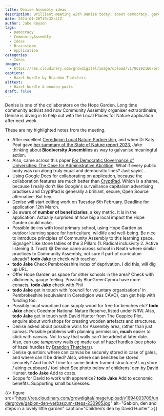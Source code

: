 ```yaml
---
title: Denise Assembly ideas
description: Brilliant meeting with Denise today, about democracy, gardens and Community Assemblies
date: 2024-01-26T19:32:41Z
author: Jake Rayson
tags: 
  - Democracy
  - CommunityAssembly
  - Ideas
  - Brainstorm
  - Application
categories: 
  - Ideas
images: 
  - https://res.cloudinary.com/growdigital/image/upload/v1706292160/brandon-thatchers-hazel-hurdle.jpg
captions: 
  - Hazel hurdle by Brandon Thatchers
alttext: 
  - Hazel hurdle & wooden posts
draft: false
---
```


Denise is one of the collaborators on the Hope Garden. Long time community activist and now Community Assembly organiser extraordinaire, Denise is diving in to help out with the Local Places for Nature application after next week.

These are my highlighted notes from the meeting.

* After excellent [Ceredigion Local Nature Partnership](https://connectceredigion.org.uk/ceredigion-local-nature-partnership), and when Dr Katy Peat gave [her summary of the State of Nature report 2023](https://www.natureworks.org.uk/blog/240121-katy-peat-state-nature/), Jake thinking about **Biodiversity Assemblies** as way to galvanise meaningful action.
* Also, came across this paper [For Democratic Governance of Universities: The Case for Administrative Abolition](https://muse.jhu.edu/article/917791). What if every public body was run along truly equal and democratic lines? Just sayin’…
* Using Google Docs for collaborating on application, because the collaboration features are much better than [CryptPad](https://cryptpad.fr/). Which is a shame, because I really don’t like Google's surveillance capitalism advertising practises and CryptPad is generally a brilliant, secure, Open Source alternative. But hey.
* Denise will start editing work on Tuesday 6th February. Deadline for application 12th March.
* Be aware of **number of beneficiaries**, a key metric. It is in the application. Actually surprised at how big a local impact the Hope Garden could make.
* Possible tie-ins with local primary school, using Hope Garden as outdoor learning space for horticulture, wildlife and well-being. Be nice to introduce principles of Community Assembly to this learning space. Signage? Like stone tables of the 3 Pillars (1. Radical inclusivity 2. Active listening 3. Trust) 😂 Denise came across school in Neath where similar practices to Community Assembly, not sure if part of curriculum already? **todo Jake** to check with teacher.
* **todo Jake** Check Pembrokeshire index of deprivation. I did this, will dig up URL. 
* Offer Hope Garden as space for other schools in the area? Check with allotments, gauge feeling. Possibly BlueGreenCymru have more conacts, **todo Jake** check with Phil 
* **todo Jake** get in touch with 'council for voluntary organisations' in Pembrokeshire (equivalent in Ceredigion was CAVO), can get help with funding too.
* Possibly local woodland can supply wood for free for benches etc? **todo Jake** check Coedmor National Nature Reserve, listed under NRW. Also, **todo Jake** get in touch with David Hunter from The Coppice Plot, enquire about workshops for creating wooden artefacts and structures.
* Denise asked about possible walls for Assembly area, rather than just canvas. Possible problems with planning permission, **much** easier to stick with canvas. Not to say that walls can’t be added at later date. Also, can use _temporary_ walls eg made out of hazel hurdles (see photo of hazel hurdles by [Brandon Thatchers](https://www.brandonthatchers.co.uk/products/rustic-timbers-wood/full-hazel-hurdle/)).
* Denise question: where can canvas be securely stored in case of gales, and where can it be dried? Also, where can benches be stored securely? And tools? Time for some timber framed structures! Log store / airing cupboard / tool shed See photo below of childrens’ den by David Hunter. **todo Jake** Add to costs.
* Scope for David to work with apprentice? **todo Jake** Add to economic benefits. Supporting small businesses.

{{< figure src="https://res.cloudinary.com/growdigital/image/upload/v1694003709/undergrove/gabion-den-verbascum-steps-230905.jpg" alt="Gabion, den and steps in a lovely little garden" caption="Children’s den by David Hunter" >}}

